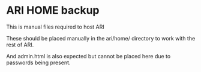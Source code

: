 # ARI HOME backup

This is manual files required to host ARI

These should be placed manually in the ari/home/ directory to work with the rest of ARI.

And admin.html is also expected but cannot be placed here due to passwords being present.
